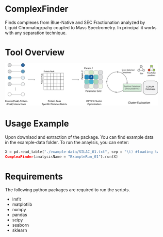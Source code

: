 # ComplexFinder
 Finds complexes from Blue-Native and SEC Fractionation analyzed by Liquid Chromatogrpahy coupled to Mass Spectrometry. In 
 principal it works with any separation technique. 

 # Tool Overview


 ![Workflow](/img/workflow.png)



 # Usage Example

Upon downlaod and extraction of the package. You can find example data in the example-data folder. 
To run the anaylsis, you can enter:
```python
X = pd.read_table("./example-data/SILAC_01.txt", sep = "\t) #loading tab delimited txt file. 
ComplexFinder(analysisName = "ExampleRun_01").run(X)
```
 # Requirements

The following python packages are required to run the scripts. 
 * lmfit
 * matplotlib
 * numpy
 * pandas
 * scipy
 * seaborn
 * sklearn



 


